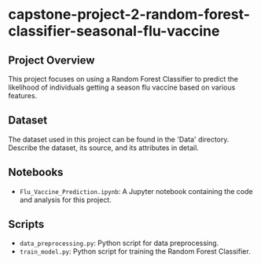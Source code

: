 # capstone-project-2-random-forest-classifier-seasonal-flu-vaccine
## Project Overview
This project focuses on using a Random Forest Classifier to predict the likelihood of individuals getting a season flu vaccine based on various features.

## Dataset
The dataset used in this project can be found in the 'Data' directory. Describe the dataset, its source, and its attributes in detail.

## Notebooks
- `Flu_Vaccine_Prediction.ipynb`: A Jupyter notebook containing the code and analysis for this project.

## Scripts
- `data_preprocessing.py`: Python script for data preprocessing.
- `train_model.py`: Python script for training the Random Forest Classifier.
